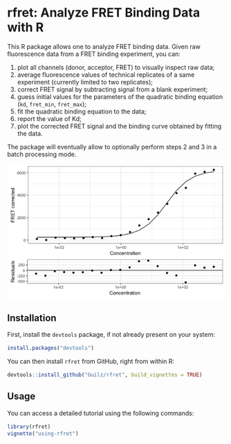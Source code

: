 # rfret: Analyze FRET Binding Data with R

This R package allows one to analyze FRET binding data. Given raw fluorescence
data from a FRET binding experiment, you can:

1. plot all channels (donor, acceptor, FRET) to visually inspect raw data;
2. average fluorescence values of technical replicates of a same experiment
   (currently limited to two replicates);
3. correct FRET signal by subtracting signal from a blank experiment;
4. guess initial values for the parameters of the quadratic binding equation
   (`kd`, `fret_min`, `fret_max`);
5. fit the quadratic binding equation to the data;
6. report the value of Kd;
7. plot the corrected FRET signal and the binding curve obtained by fitting
   the data.

The package will eventually allow to optionally perform steps 2 and 3 in a batch
processing mode.

![Binding curve](binding-curve.png)

## Installation

First, install the `devtools` package, if not already present on your system:

```R
install.packages("devtools")
```

You can then install `rfret` from GitHub, right from within R:

```R
devtools::install_github("Guilz/rfret", build_vignettes = TRUE)
```

## Usage

You can access a detailed tutorial using the following commands:

```R
library(rfret)
vignette("using-rfret")
```
